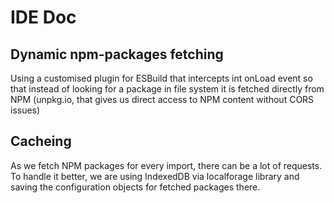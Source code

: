 # IDE Doc

## Dynamic npm-packages fetching
Using a customised plugin for ESBuild that intercepts int onLoad event so that instead of looking for a package in file system it is fetched directly from NPM (unpkg.io, that gives us direct access to NPM content without CORS issues)

## Cacheing
As we fetch NPM packages for every import, there can be a lot of requests. To handle it better, we are using IndexedDB via localforage library and saving the configuration objects for fetched packages there.